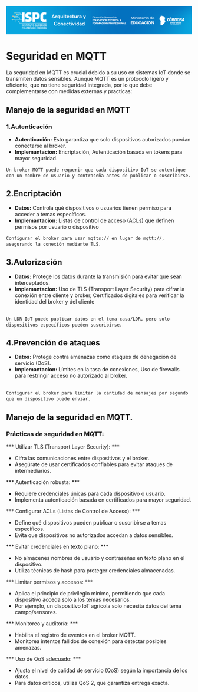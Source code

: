 ![Carátula](../../E%20assets/caratula.png)

# Seguridad en MQTT

La seguridad en MQTT es crucial debido a su uso en sistemas IoT donde se transmiten datos sensibles. Aunque MQTT es un protocolo ligero y eficiente, que no tiene seguridad integrada, por lo que debe complementarse con medidas externas y practicas:

##  Manejo de la seguridad en MQTT

### 1.Autenticación

- **Autenticación:** Esto garantiza que solo dispositivos autorizados puedan conectarse al broker.
- **Implemantacion:** Encriptación, Autenticación basada en tokens para mayor seguridad.

```
Un broker MQTT puede requerir que cada dispositivo IoT se autentique con un nombre de usuario y contraseña antes de publicar o suscribirse.  
```
## 2.Encriptación

- **Datos:** Controla qué dispositivos o usuarios tienen permiso para acceder a temas específicos.
- **Implemantacion:** Listas de control de acceso (ACLs) que definen permisos por usuario o dispositivo
```
Configurar el broker para usar mqtts:// en lugar de mqtt://, asegurando la conexión mediante TLS.

```
## 3.Autorización

- **Datos:** Protege los datos durante la transmisión para evitar que sean interceptados.
- **Implemantacion:** Uso de TLS (Transport Layer Security) para cifrar la conexión entre cliente y broker, Certificados digitales para verificar la identidad del broker y del cliente

```

Un LDR IoT puede publicar datos en el tema casa/LDR, pero solo dispositivos específicos pueden suscribirse.

```

## 4.Prevención de ataques

- **Datos:** Protege contra amenazas como ataques de denegación de servicio (DoS).
- **Implemantacion:** Límites en la tasa de conexiones, Uso de firewalls para restringir acceso no autorizado al broker.

```

Configurar el broker para limitar la cantidad de mensajes por segundo que un dispositivo puede enviar.

```

##  Manejo de la seguridad en MQTT.

### Prácticas de seguridad en MQTT:
*** Utilizar TLS (Transport Layer Security): *** 
- Cifra las comunicaciones entre dispositivos y el broker.
- Asegúrate de usar certificados confiables para evitar ataques de intermediarios.

*** Autenticación robusta: *** 
- Requiere credenciales únicas para cada dispositivo o usuario.
- Implementa autenticación basada en certificados para mayor seguridad.

*** Configurar ACLs (Listas de Control de Acceso): *** 
- Define qué dispositivos pueden publicar o suscribirse a temas específicos.
- Evita que dispositivos no autorizados accedan a datos sensibles.

***  Evitar credenciales en texto plano: *** 
- No almacenes nombres de usuario y contraseñas en texto plano en el dispositivo.
- Utiliza técnicas de hash para proteger credenciales almacenadas.

***  Limitar permisos y accesos: *** 
- Aplica el principio de privilegio mínimo, permitiendo que cada dispositivo acceda solo a los temas necesarios.
- Por ejemplo, un dispositivo IoT agrícola solo necesita datos del tema campo/sensores.

***  Monitoreo y auditoría: *** 
- Habilita el registro de eventos en el broker MQTT.
- Monitorea intentos fallidos de conexión para detectar posibles amenazas.

***  Uso de QoS adecuado: *** 
- Ajusta el nivel de calidad de servicio (QoS) según la importancia de los datos.
- Para datos críticos, utiliza QoS 2, que garantiza entrega exacta.






